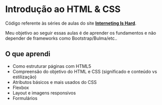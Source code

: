 # Introdução ao HTML & CSS

Código referente às séries de aulas do site **[Interneting Is Hard](https://internetingishard.com)**.

Meu objetivo ao seguir essas aulas é de aprender os fundamentos e não depender de frameworks como Bootstrap/Bulma/etc..

## O que aprendi

- Como estruturar páginas com HTML5
- Compreensão do objetivo do HTML e CSS (significado e conteúdo vs estilização)
- Atributos básicos e mais usados do CSS
- Flexbox
- Layout e imagens responsivos
- Formulários
